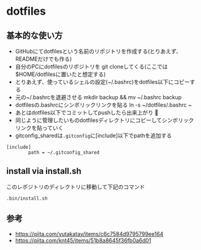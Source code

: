 # dotfiles

## 基本的な使い方
- GitHubにてdotfilesという名前のリポジトリを作成する(とりあえず、READMEだけでも作る)
- 自分のPCにdotfilesのリポジトリを git cloneしてくる(ここでは$HOME/dotfilesに置いたと想定する)
- とりあえず、使っているシェルの設定(~/.bashrc)をdotfiles以下にコピーする
- 元の~/.bashrcを退避させる mkdir backup && mv ~/.bashrc backup
- dotfilesの.bashrcにシンボリックリンクを貼る ln -s ~/dotfiles/.bashrc ~
- あとはdotfiles以下でコミットしてpushしたら出来上がり :tada:
- 同じように管理したいものdotfilesディレクトリにコピーしてシンボリックリンクを貼っていく
- gitconfig_sharedは`.gitconfig`に[include]以下でpathを追加する
```
[include]
        path = ~/.gitconfig_shared
```

## install via install.sh
このレポジトリのディレクトリに移動して下記のコマンド
```
.bin/install.sh
```

## 参考
- https://qiita.com/yutakatay/items/c6c7584d9795799ee164
- https://qiita.com/knt45/items/51b8a8645f36fb0a6d01
